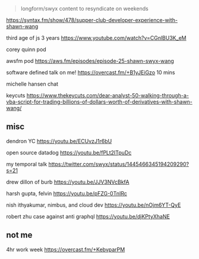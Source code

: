 > longform/swyx content to resyndicate  on weekends

https://syntax.fm/show/478/supper-club-developer-experience-with-shawn-wang

third age of js 3 years https://www.youtube.com/watch?v=CGnlBU3K_eM


corey quinn pod

awsfm pod https://aws.fm/episodes/episode-25-shawn-swyx-wang

software defined talk on me! https://overcast.fm/+B1yJEiGzo 10 mins

michelle hansen chat

keycuts https://www.thekeycuts.com/dear-analyst-50-walking-through-a-vba-script-for-trading-billions-of-dollars-worth-of-derivatives-with-shawn-wang/


## misc

dendron YC https://youtu.be/ECUvzJ1r6bU

open source datadog https://youtu.be/fPLt2ITpuDc

my temporal talk https://twitter.com/swyx/status/1445466345194209290?s=21


drew dillon of burb https://youtu.be/JJV3NVcBkfA

harsh gupta, felvin https://youtu.be/pFZG-0TnIRc


nish ithyakumar, nimbus, and cloud dev https://youtu.be/nOjm6YT-QyE

robert zhu case against anti graphql https://youtu.be/djKPtyXhaNE

## not me

4hr work week https://overcast.fm/+KebvparPM
